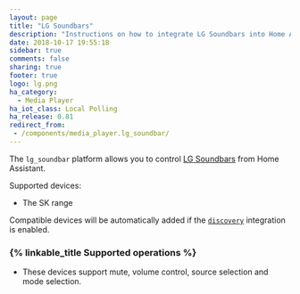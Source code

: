 ```yaml
---
layout: page
title: "LG Soundbars"
description: "Instructions on how to integrate LG Soundbars into Home Assistant."
date: 2018-10-17 19:55:18
sidebar: true
comments: false
sharing: true
footer: true
logo: lg.png
ha_category:
  - Media Player
ha_iot_class: Local Polling
ha_release: 0.81
redirect_from:
 - /components/media_player.lg_soundbar/
---
```


The `lg_soundbar` platform allows you to control [LG Soundbars](https://www.lg.com/us/sound-bars) from Home Assistant.

Supported devices:

- The SK range

Compatible devices will be automatically added if the [`discovery`](/components/discovery/) integration is enabled.

### {% linkable_title Supported operations %}

- These devices support mute, volume control, source selection and mode selection.
